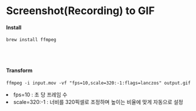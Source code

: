 # Screenshot(Recording) to GIF
 
#### Install

```
brew install ffmpeg
```

<br/>
<br/>

#### Transform

```
ffmpeg -i input.mov -vf "fps=10,scale=320:-1:flags=lanczos" output.gif
```

<li>fps=10 : 초 당 프레임 수</li>
<li>scale=320:-1 : 너비를 320픽셀로 조정하며 높이는 비율에 맞게 자동으로 설정</li>